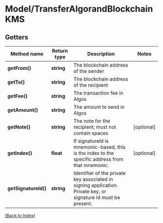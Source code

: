# Model/TransferAlgorandBlockchainKMS

## Getters

Method name | Return type | Description | Notes
------------ | ------------- | ------------- | -------------
**getFrom()** | **string** | The blockchain address of the sender |
**getTo()** | **string** | The blockchain address of the recipient |
**getFee()** | **string** | The transaction fee in Algos |
**getAmount()** | **string** | The amount to send in Algos |
**getNote()** | **string** | The note for the recipient; must not contain spaces | [optional]
**getIndex()** | **float** | If signatureId is mnemonic-based, this is the index to the specific address from that mnemonic. | [optional]
**getSignatureId()** | **string** | Identifier of the private key associated in signing application. Private key, or signature Id must be present. |

[[Back to Index]](../index.md)
